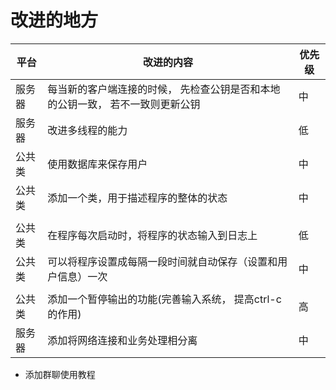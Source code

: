 # 改进的地方

| 平台   | 改进的内容                                                   | 优先级 |
| ------ | ------------------------------------------------------------ | ------ |
| 服务器 | 每当新的客户端连接的时候， 先检查公钥是否和本地的公钥一致， 若不一致则更新公钥 | 中     |
| 服务器 | 改进多线程的能力                                             | 低     |
| 公共类 | 使用数据库来保存用户                                         | 中     |
| 公共类 | 添加一个类，用于描述程序的整体的状态                         | 中     |
|        |                                                              |        |
| 公共类 | 在程序每次启动时，将程序的状态输入到日志上                   | 低     |
| 公共类 | 可以将程序设置成每隔一段时间就自动保存（设置和用户信息）一次 | 中     |
|        |                                                              |        |
| 公共类 | 添加一个暂停输出的功能(完善输入系统， 提高ctrl-c的作用)      | 高     |
| 服务器 | 添加将网络连接和业务处理相分离                               | 中     |

* 添加群聊使用教程
